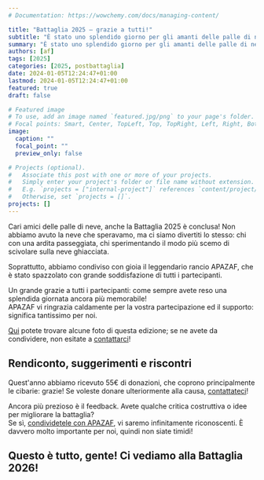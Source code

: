 ```yaml
---
# Documentation: https://wowchemy.com/docs/managing-content/

title: "Battaglia 2025 — grazie a tutti!"
subtitle: "È stato uno splendido giorno per gli amanti delle palle di neve, come sempre!"
summary: "È stato uno splendido giorno per gli amanti delle palle di neve, come sempre!"
authors: [af]
tags: [2025]
categories: [2025, postbattaglia]
date: 2024-01-05T12:24:47+01:00
lastmod: 2024-01-05T12:24:47+01:00
featured: true
draft: false

# Featured image
# To use, add an image named `featured.jpg/png` to your page's folder.
# Focal points: Smart, Center, TopLeft, Top, TopRight, Left, Right, BottomLeft, Bottom, BottomRight.
image:
  caption: ""
  focal_point: ""
  preview_only: false

# Projects (optional).
#   Associate this post with one or more of your projects.
#   Simply enter your project's folder or file name without extension.
#   E.g. `projects = ["internal-project"]` references `content/project/deep-learning/index.md`.
#   Otherwise, set `projects = []`.
projects: []
---
```


Cari amici delle palle di neve,
anche la Battaglia 2025 è conclusa!
Non abbiamo avuto la neve che speravamo, ma ci siamo divertiti lo stesso:
chi con una ardita passeggiata, chi sperimentando il modo più scemo di scivolare sulla neve ghiacciata.

Soprattutto, abbiamo condiviso con gioia il leggendario rancio APAZAF, che è stato spazzolato con grande soddisfazione di tutti i partecipanti.

Un grande grazie a tutti i partecipanti: come sempre avete reso una splendida giornata ancora più memorabile!  
APAZAF vi ringrazia caldamente per la vostra partecipazione ed il supporto: significa tantissimo per noi.

[Qui](/it/galleries/2025) potete trovare alcune foto di questa edizione; se ne avete da condividere, non esitate a [contattarci](/it/contact)!

## Rendiconto, suggerimenti e riscontri

Quest'anno abbiamo ricevuto 55€ di donazioni, che coprono principalmente le cibarie: grazie!
Se voleste donare ulteriormente alla causa, [contattateci](/it/contact)!

Ancora più prezioso è il feedback.
Avete qualche critica costruttiva o idee per migliorare la battaglia?  
Se sì, [condividetele con APAZAF](/it/contact), vi saremo infinitamente riconoscenti.
È davvero molto importante per noi, quindi non siate timidi!

## Questo è tutto, gente! Ci vediamo alla Battaglia 2026!
